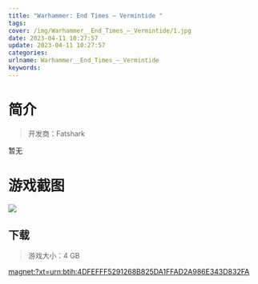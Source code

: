 ```yaml
---
title: "Warhammer: End Times – Vermintide "
tags: 
cover: /img/Warhammer__End_Times_–_Vermintide/1.jpg
date: 2023-04-11 10:27:57
update: 2023-04-11 10:27:57
categories: 
urlname: Warhammer__End_Times_–_Vermintide
keywords: 
---
```

# 简介

> 开发商：Fatshark

暂无

# 游戏截图

![](/img/Warhammer__End_Times_–_Vermintide/2.jpg)


## 下载

> 游戏大小：4 GB

[magnet:?xt=urn:btih:4DFEFFF5291268B825DA1FFAD2A986E343D832FA](magnet:?xt=urn:btih:4DFEFFF5291268B825DA1FFAD2A986E343D832FA)